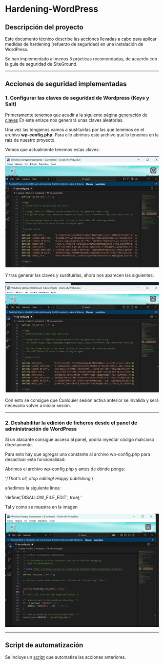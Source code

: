 # Hardening-WordPress

## Descripción del proyecto

Este documento técnico describe las acciones llevadas a cabo para aplicar medidas de hardening (refuerzo de seguridad) en una instalación de WordPress.  

Se han implementado al menos 5 prácticas recomendadas, de acuerdo con la guía de seguridad de SiteGround.

---

## Acciones de seguridad implementadas

### 1. Configurar las claves de seguridad de Wordpress (Keys y Salt)

Primeramente tenemos que acudir a la siguiente página [generación de claves](https://api.wordpress.org/secret-key/1.1/salt/) En este enlace nos generará unas claves aleatorias.

Una vez las tengamos vamos a sustituirlas por las que tenemos en el archivo **wp-config.php**. Para ello abrimos este archivo que lo tenemos en la raíz de nuestro proyecto.

Vemos que actualmente tenemos estas claves:

![antes del cambio](./img/1.png)

Y tras generar las claves y sustituirlas, ahora nos aparecen las siguientes:

![tras sustitución de claves](./img/2.png)

Con esto se consigue que Cualquier sesión activa anterior se invalida y será necesario volver a iniciar sesión.

---

### 2. Deshabilitar la edición de ficheros desde el panel de administración de WordPress

Si un atacante consigue acceso al panel, podría inyectar código malicioso directamente.

Para esto hay que agregar una constante al archivo wp-config.php para desactivar esta funcionalidad.

Abrimos el archivo wp-config.php y antes de dónde ponga: 

'/*That's all, stop editing! Happy publishing.*/'

añadimos la siguiente línea:

'define('DISALLOW_FILE_EDIT', true);'

Tal y como se muestra en la imagen

![imagen](./img/3.png)

---

## Script de automatización

Se incluye un [script](./script.sh) que automatiza las acciones anteriores.
